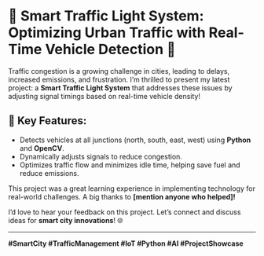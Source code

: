 # 🚦 Smart Traffic Light System: Optimizing Urban Traffic with Real-Time Vehicle Detection 🚗  

Traffic congestion is a growing challenge in cities, leading to delays, increased emissions, and frustration. I’m thrilled to present my latest project: a **Smart Traffic Light System** that addresses these issues by adjusting signal timings based on real-time vehicle density!  

## 🔧 Key Features:  
- Detects vehicles at all junctions (north, south, east, west) using **Python** and **OpenCV**.  
- Dynamically adjusts signals to reduce congestion.  
- Optimizes traffic flow and minimizes idle time, helping save fuel and reduce emissions.  

This project was a great learning experience in implementing technology for real-world challenges. A big thanks to **[mention anyone who helped]!**  

I’d love to hear your feedback on this project. Let’s connect and discuss ideas for **smart city innovations**! 🌐  

---

**#SmartCity #TrafficManagement #IoT #Python #AI #ProjectShowcase**

